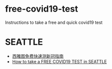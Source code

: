 # free-covid19-test
Instructions to take a free and quick covid19 test

# SEATTLE
- [西雅图免费快速测新冠指南](seattle_ch.md)
- [How to take a  FREE COVID19 TEST in SEATTLE](seattle_eng.md)
